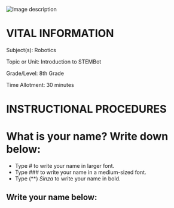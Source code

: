 ![Image description](https://github.com/BotDevLLC/BotDevCurriculum/blob/master/Pictures/Botdev.png)
# VITAL INFORMATION
Subject(s): Robotics	 

Topic or Unit: Introduction to STEMBot	

Grade/Level: 	8th Grade

Time Allotment:	 30 minutes


# INSTRUCTIONAL PROCEDURES 
  # What is your name? Write down below:
 - Type # to write your name in larger font.
 - Type ### to write your name in a medium-sized font.
 - Type (**) *Sinza* to write your name in bold.
  
 ## Write your name below:
  
  
  

